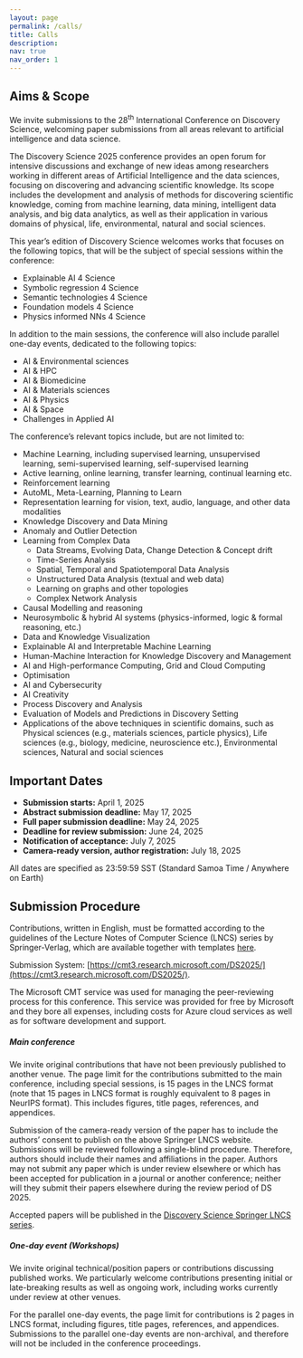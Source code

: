 ```yaml
---
layout: page
permalink: /calls/
title: Calls
description:
nav: true
nav_order: 1
---
```


## Aims & Scope

We invite submissions to the 28<sup>th</sup> International Conference on Discovery Science, welcoming paper submissions from all areas relevant to artificial intelligence and data science.

The Discovery Science 2025 conference provides an open forum for intensive discussions and exchange of new ideas among researchers working in different areas of Artificial Intelligence and the data sciences, focusing on discovering and advancing scientific knowledge. Its scope includes the development and analysis of methods for discovering scientific knowledge, coming from machine learning, data mining, intelligent data analysis, and big data analytics, as well as their application in various domains of physical, life, environmental, natural and social sciences.

This year’s edition of Discovery Science welcomes works that focuses on the following topics, that will be the subject of special sessions within the conference:

- Explainable AI 4 Science
- Symbolic regression 4 Science
- Semantic technologies 4 Science
- Foundation models 4 Science
- Physics informed NNs 4 Science

In addition to the main sessions, the conference will also include parallel one-day events, dedicated to the following topics:

- AI & Environmental sciences
- AI & HPC
- AI & Biomedicine
- AI & Materials sciences
- AI & Physics
- AI & Space
- Challenges in Applied AI

The conference’s relevant topics include, but are not limited to:

- Machine Learning, including supervised learning, unsupervised learning, semi-supervised learning, self-supervised learning
- Active learning, online learning, transfer learning, continual learning etc.
- Reinforcement learning
- AutoML, Meta-Learning, Planning to Learn
- Representation learning for vision, text, audio, language, and other data modalities
- Knowledge Discovery and Data Mining
- Anomaly and Outlier Detection
- Learning from Complex Data
  - Data Streams, Evolving Data, Change Detection & Concept drift
  - Time-Series Analysis
  - Spatial, Temporal and Spatiotemporal Data Analysis
  - Unstructured Data Analysis (textual and web data)
  - Learning on graphs and other topologies
  - Complex Network Analysis
- Causal Modelling and reasoning
- Neurosymbolic & hybrid AI systems (physics-informed, logic & formal reasoning, etc.)
- Data and Knowledge Visualization
- Explainable AI and Interpretable Machine Learning
- Human-Machine Interaction for Knowledge Discovery and Management
- AI and High-performance Computing, Grid and Cloud Computing
- Optimisation
- AI and Cybersecurity
- AI Creativity
- Process Discovery and Analysis
- Evaluation of Models and Predictions in Discovery Setting
- Applications of the above techniques in scientific domains, such as Physical sciences (e.g., materials sciences, particle physics), Life sciences (e.g., biology, medicine, neuroscience etc.), Environmental sciences, Natural and social sciences

## Important Dates

- **Submission starts:** April 1, 2025
- **Abstract submission deadline:** May 17, 2025
- **Full paper submission deadline:** May 24, 2025
- **Deadline for review submission:** June 24, 2025
- **Notification of acceptance:** July 7, 2025
- **Camera-ready version, author registration:** July 18, 2025

All dates are specified as 23:59:59 SST (Standard Samoa Time / Anywhere on Earth)

## Submission Procedure

Contributions, written in English, must be formatted according to the guidelines of the Lecture Notes of Computer Science (LNCS) series by Springer-Verlag, which are available together with templates [here](https://www.springer.com/gp/computer-science/lncs/conference-proceedings-guidelines).

Submission System: [https://cmt3.research.microsoft.com/DS2025/](https://cmt3.research.microsoft.com/DS2025/).

The Microsoft CMT service was used for managing the peer-reviewing process for this conference. This service was provided for free by Microsoft and they bore all expenses, including costs for Azure cloud services as well as for software development and support.

##### **Main conference**

We invite original contributions that have not been previously published to another venue. The page limit for the contributions submitted to the main conference, including special sessions, is 15 pages in the LNCS format (note that 15 pages in LNCS format is roughly equivalent to 8 pages in NeurIPS format). This includes figures, title pages, references, and appendices.

Submission of the camera-ready version of the paper has to include the authors’ consent to publish on the above Springer LNCS website. Submissions will be reviewed following a single-blind procedure. Therefore, authors should include their names and affiliations in the paper. Authors may not submit any paper which is under review elsewhere or which has been accepted for publication in a journal or another conference; neither will they submit their papers elsewhere during the review period of DS 2025.

Accepted papers will be published in the [Discovery Science Springer LNCS series](https://link.springer.com/conference/dis).

##### **One-day event (Workshops)**

We invite original technical/position papers or contributions discussing published works. We particularly welcome contributions presenting initial or late-breaking results as well as ongoing work, including works currently under review at other venues.

For the parallel one-day events, the page limit for contributions is 2 pages in LNCS format, including figures, title pages, references, and appendices. Submissions to the parallel one-day events are non-archival, and therefore will not be included in the conference proceedings.
